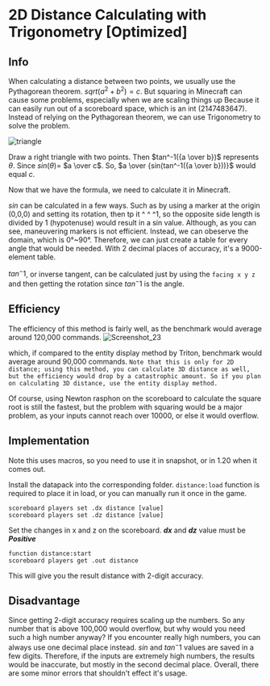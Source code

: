 2D Distance Calculating with Trigonometry [Optimized]
====================
## Info
When calculating a distance between two points, we usually use the Pythagorean theorem. $sqrt(a^2+b^2)=c$.
But squaring in Minecraft can cause some problems, especially when we are scaling things up
Because it can easily run out of a scoreboard space, which is an int (2147483647).
Instead of relying on the Pythagorean theorem, we can use Trigonometry to solve the problem.

![triangle](https://user-images.githubusercontent.com/63050705/223461489-503eaedc-f7fc-437e-86e1-9686210dd232.png)

Draw a right triangle with two points. Then $tan^-1({a \over b})$ represents $θ$. Since $sin(θ)$= $a \over c$.
So, $a \over {sin(tan^-1({a \over b}))}$ would equal $c$.

Now that we have the formula, we need to calculate it in Minecraft.

$sin$ can be calculated in a few ways. Such as by using a marker at the origin (0,0,0) and setting its rotation, then tp it ^ ^ ^1, so the opposite side length is divided by 1 (hypotenuse)
would result in a sin value. Although, as you can see, maneuvering markers is not efficient. Instead, we can obeserve the domain, which is 0°~90°. Therefore, we can just create a table for every angle that would be needed. With 2 decimal places of accuracy, it's a 9000-element table.

$tan^-1$, or inverse tangent, can be calculated just by using the `facing x y z` and then getting the rotation since $tan^-1$ is the angle.

## Efficiency

The efficiency of this method is fairly well, as the benchmark would average around 120,000 commands.
![Screenshot_23](https://github.com/SuperSwordTW/Distance-Trig-Calc/assets/63050705/27f35da3-36ed-4816-b275-dbddde5191aa)

which, if compared to the entity display method by Triton, benchmark would average around 90,000 commands.
`Note that this is only for 2D distance; using this method, you can calculate 3D distance as well, but the efficiency would drop by a catastrophic amount.
So if you plan on calculating 3D distance, use the entity display method. `


Of course, using Newton rasphon on the scoreboard to calculate the square root is still the fastest, but the problem with squaring would be a major problem, as your inputs cannot reach over 10000, or else it would overflow.


## Implementation
Note this uses macros, so you need to use it in snapshot, or in 1.20 when it comes out.

Install the datapack into the corresponding folder.
`distance:load` function is required to place it in load, or you can manually run it once in the game.
```
scoreboard players set .dx distance [value]
scoreboard players set .dz distance [value]
```
Set the changes in x and z on the scoreboard.
***dx*** and ***dz*** value must be ***Positive***
```
function distance:start
scoreboard players get .out distance
```
This will give you the result distance with 2-digit accuracy.

## Disadvantage
Since getting 2-digit accuracy requires scaling up the numbers. So any number that is above 100,000 would overflow, but why would you need such a high number anyway?
If you encounter really high numbers, you can always use one decimal place instead.
$sin$ and $tan^-1$ values are saved in a few digits. Therefore, if the inputs are extremely high numbers, the results would be inaccurate, but mostly in the second decimal place.
Overall, there are some minor errors that shouldn't effect it's usage.
